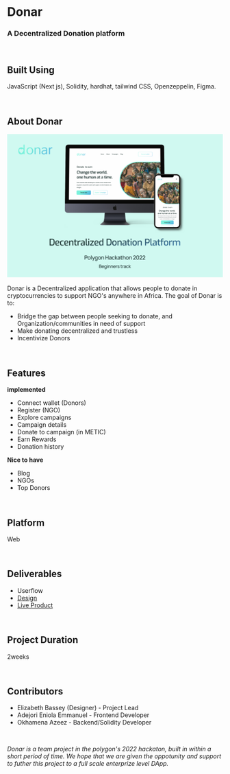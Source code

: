 # **Donar**
### A Decentralized Donation platform

<br>

## **Built Using**
JavaScript (Next js), Solidity, hardhat, tailwind CSS, Openzeppelin, Figma.

<br>

## **About Donar**
![Project Banner](Client/src/asset/project_banner.png)

Donar is a Decentralized application that allows people to donate in cryptocurrencies to support NGO's anywhere in Africa. The goal of Donar is to: 
- Bridge the gap between people seeking to donate, and Organization/communities in need of support 
- Make donating decentralized and trustless
- Incentivize Donors

<br>

## **Features**
**implemented**
- Connect wallet (Donors)
- Register (NGO)
- Explore campaigns
- Campaign details
- Donate to campaign (in METIC)
- Earn Rewards
- Donation history

**Nice to have**
- Blog
- NGOs
- Top Donors

<br>

## **Platform**
Web

<br>

## **Deliverables**
- Userflow
- [Design](https://www.figma.com/file/0Jg0Sh78iM3Egn4BQerFMA/Donar-app-design?node-id=0%3A1&t=ql5XS8FvtopEdvBP-0)
- [Live Product](https://donar12.vercel.app/)

<br>

## **Project Duration**
2weeks

<br>

## **Contributors**

- Elizabeth Bassey (Designer) - Project Lead
- Adejori Eniola Emmanuel - Frontend Developer
- Okhamena Azeez - Backend/Solidity Developer

<br>

_Donar is a team project in the polygon's 2022 hackaton, built in within a short period of time. We hope that we are given the oppotunity and support to futher this project to a full scale enterprize level DApp._
